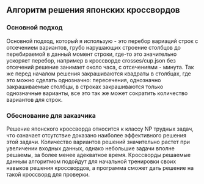 ## Алгоритм решения японских кроссвордов
### Основной подход
Основной подход, который я использую - это перебор вариаций строк с отсечением вариантов, грубо нарушающих строение столбцов до перебираемой в данный момент строки, где-то это значительно ускоряет перебор, например в кроссворде crosses/cup.json без отсечений решение занимает около часа, с отсечениями - минута. Так же перед началом решения закрашиваются квадраты в столбцах, где это можно сделать однозначно: пересечения, однозначно закрашиваемые столбцы, в строках закрашиваются только однозначные варианты, все это так же может сократить количество вариантов для строк.
### Обоснование для заказчика
Решение японского кроссворда относится к классу NP трудных задач, что означает отсутствие доказано наиболее эффективного решения этой задачи. Количество вариантов решений значительно растет при увеличении входных данных, однако небольшие задачи вполне решаемы, за более менее адекватное время. Кроссворды решаемые данным алгоритмом подойдут для начальной тренировки своих навыков решения кроссвордов, а программа сможет дать решение на такой кроссворд для проверки.